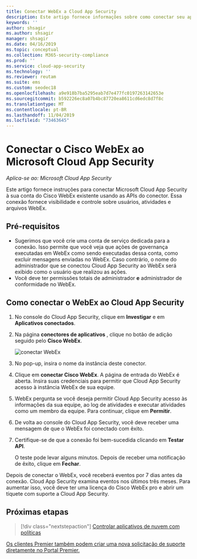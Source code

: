 ```yaml
---
title: Conectar WebEx a Cloud App Security
description: Este artigo fornece informações sobre como conectar seu aplicativo WebEx para Cloud App Security usando o conector de API para visibilidade e controle sobre o uso.
keywords: ''
author: shsagir
ms.author: shsagir
manager: shsagir
ms.date: 04/16/2019
ms.topic: conceptual
ms.collection: M365-security-compliance
ms.prod: ''
ms.service: cloud-app-security
ms.technology: ''
ms.reviewer: reutam
ms.suite: ems
ms.custom: seodec18
ms.openlocfilehash: a9e918b7ba5295eab7d7e477fc0197263142653e
ms.sourcegitcommit: b592226ec8a07b4bc87720ea8611cd6edc8d7f8c
ms.translationtype: MT
ms.contentlocale: pt-BR
ms.lasthandoff: 11/04/2019
ms.locfileid: "73463645"
---
```

# <a name="connect-cisco-webex-to-microsoft-cloud-app-security"></a>Conectar o Cisco WebEx ao Microsoft Cloud App Security

*Aplica-se ao: Microsoft Cloud App Security*

Este artigo fornece instruções para conectar Microsoft Cloud App Security à sua conta do Cisco WebEx existente usando as APIs do conector. Essa conexão fornece visibilidade e controle sobre usuários, atividades e arquivos WebEx.

## <a name="prerequisites"></a>Pré-requisitos

- Sugerimos que você crie uma conta de serviço dedicada para a conexão. Isso permite que você veja que ações de governança executadas em WebEx como sendo executadas dessa conta, como excluir mensagens enviadas no WebEx. Caso contrário, o nome do administrador que se conectou Cloud App Security ao WebEx será exibido como o usuário que realizou as ações.
- Você deve ter permissões totais de administrador **e** administrador de conformidade no WebEx.

## <a name="how-to-connect-webex-to-cloud-app-security"></a>Como conectar o WebEx ao Cloud App Security

1. No console do Cloud App Security, clique em **Investigar** e em **Aplicativos conectados**.

1. Na página **conectores de aplicativos** , clique no botão de adição seguido pelo **Cisco WebEx**.

    ![conectar WebEx](./media/cisco-webex.png "conectar WebEx")

1. No pop-up, insira o nome da instância deste conector.

1. Clique em **conectar Cisco WebEx**. A página de entrada do WebEx é aberta. Insira suas credenciais para permitir que Cloud App Security acesso à instância WebEx de sua equipe.

1. WebEx pergunta se você deseja permitir Cloud App Security acesso às informações da sua equipe, ao log de atividades e executar atividades como um membro da equipe. Para continuar, clique em **Permitir**.

1. De volta ao console do Cloud App Security, você deve receber uma mensagem de que o WebEx foi conectado com êxito.

1. Certifique-se de que a conexão foi bem-sucedida clicando em **Testar API**.

    O teste pode levar alguns minutos. Depois de receber uma notificação de êxito, clique em **Fechar**.

Depois de conectar o WebEx, você receberá eventos por 7 dias antes da conexão. Cloud App Security examina eventos nos últimos três meses. Para aumentar isso, você deve ter uma licença do Cisco WebEx pro e abrir um tíquete com suporte a Cloud App Security.

## <a name="next-steps"></a>Próximas etapas

> [!div class="nextstepaction"]
> [Controlar aplicativos de nuvem com políticas](control-cloud-apps-with-policies.md)

[Os clientes Premier também podem criar uma nova solicitação de suporte diretamente no Portal Premier.](https://premier.microsoft.com/)
